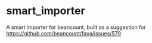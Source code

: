 # smart_importer

A smart importer for beancount, built as a suggestion for https://github.com/beancount/fava/issues/579
